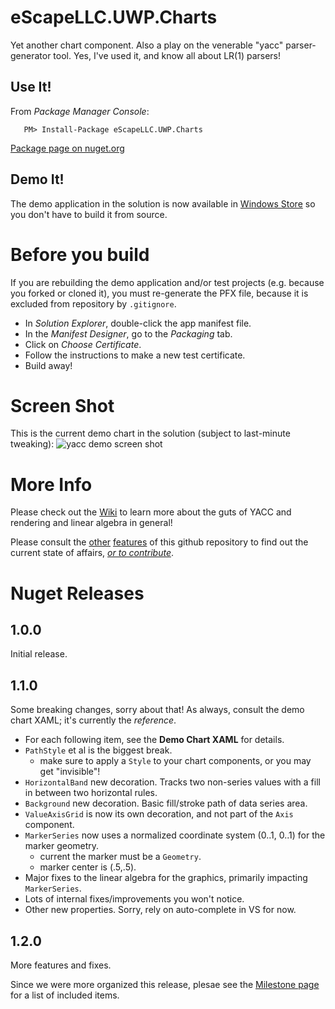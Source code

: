 # eScapeLLC.UWP.Charts
Yet another chart component.  Also a play on the venerable "yacc" parser-generator tool.  Yes, I've used it, and know all about LR(1) parsers!

## Use It!
From *Package Manager Console*:
```
   PM> Install-Package eScapeLLC.UWP.Charts
```
[Package page on nuget.org](https://www.nuget.org/packages/eScapeLLC.UWP.Charts/)

## Demo It!
The demo application in the solution is now available in [Windows Store](https://www.microsoft.com/store/apps/9P9XC6Z7R3BW) so you don't have to build it from source.

# Before you build
If you are rebuilding the demo application and/or test projects (e.g. because you forked or cloned it), you must re-generate the PFX file, because it is excluded from repository by `.gitignore`.

* In *Solution Explorer*, double-click the app manifest file.
* In the *Manifest Designer*, go to the *Packaging* tab.
* Click on *Choose Certificate*.
* Follow the instructions to make a new test certificate.
* Build away!

# Screen Shot
This is the current demo chart in the solution (subject to last-minute tweaking):
![yacc demo screen shot](http://escape-technology-llc.com/mobile/wp-content/gallery/main/yacc-chart-demo-8.png)

# More Info
Please check out the [Wiki](../../wiki) to learn more about the guts of YACC and rendering and linear algebra in general!

Please consult the [other](../../issues) [features](../../projects) of this github repository to find out the current state of affairs, [*or to contribute*](../../pulls).

# Nuget Releases
## 1.0.0
Initial release.

## 1.1.0
Some breaking changes, sorry about that!  As always, consult the demo chart XAML; it's currently the *reference*.

* For each following item, see the **Demo Chart XAML** for details.
* `PathStyle` et al is the biggest break.
   * make sure to apply a `Style` to your chart components, or you may get "invisible"!
* `HorizontalBand` new decoration.  Tracks two non-series values with a fill in between two horizontal rules.
* `Background` new decoration.  Basic fill/stroke path of data series area.
* `ValueAxisGrid` is now its own decoration, and not part of the `Axis` component.
* `MarkerSeries` now uses a normalized coordinate system (0..1, 0..1) for the marker geometry.
   * current the marker must be a `Geometry`.
   * marker center is (.5,.5).
* Major fixes to the linear algebra for the graphics, primarily impacting `MarkerSeries`.
* Lots of internal fixes/improvements you won't notice.
* Other new properties.  Sorry, rely on auto-complete in VS for now.

## 1.2.0
More features and fixes.

Since we were more organized this release, plesae see the [Milestone page](https://github.com/escape-llc/yet-another-chart-component/milestone/3?closed=1) for a list of included items.
